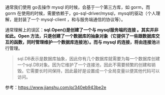 通常我们使用 go去操作 mysql 的时候，会基于一个第三方库，如 gorm，而 gorm 在使用的时候，需要依赖于，go-sql-driver/mysql，mysql的驱动（个人理解，是封装了一个 mysql-client ，和与服务端通信的协议等）。

通常理解上的误区：**sql.Open()**是创建了一个与 mysql服务端的连接 。其实并非如此。Open 方法，只是创建了一个数据库的抽象对象（它提供了一些跟数据库交互的函数，同时管理维护一个数据库连接池）。而与 mysql 的连接，将由**连接池**进行管理。

> sql.DB表示是数据库抽象，因此你有几个数据库就需要为每一个数据库创建一个sql.DB对象。因为它维护了一个连接池，因此不需要频繁的创建和销毁。它需要长时间保持，因此最好是设置成一个全局变量以便其他代码可以访问。































参考：https://www.jianshu.com/p/340eb943be2e